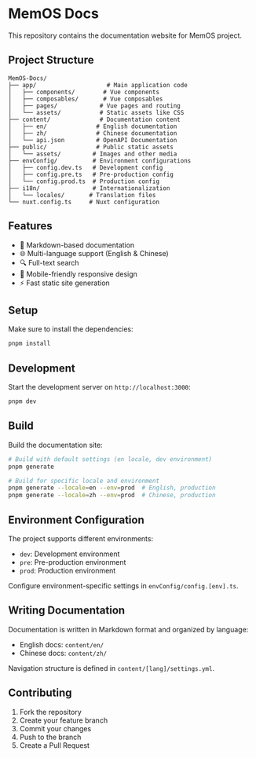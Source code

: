 # MemOS Docs 

This repository contains the documentation website for MemOS project.

## Project Structure

```
MemOS-Docs/
├── app/                    # Main application code
│   ├── components/        # Vue components
│   ├── composables/       # Vue composables
│   ├── pages/            # Vue pages and routing
│   └── assets/           # Static assets like CSS
├── content/              # Documentation content
│   ├── en/              # English documentation
│   ├── zh/              # Chinese documentation
│   └── api.json         # OpenAPI Documentation
├── public/              # Public static assets
│   └── assets/         # Images and other media
├── envConfig/          # Environment configurations
│   ├── config.dev.ts   # Development config
│   ├── config.pre.ts   # Pre-production config
│   └── config.prod.ts  # Production config
├── i18n/               # Internationalization
│   └── locales/       # Translation files
└── nuxt.config.ts     # Nuxt configuration
```

## Features

- 📝 Markdown-based documentation
- 🌐 Multi-language support (English & Chinese)
- 🔍 Full-text search
- 📱 Mobile-friendly responsive design
- ⚡️ Fast static site generation

## Setup

Make sure to install the dependencies:

```bash
pnpm install
```

## Development

Start the development server on `http://localhost:3000`:

```bash
pnpm dev
```

## Build

Build the documentation site:

```bash
# Build with default settings (en locale, dev environment)
pnpm generate

# Build for specific locale and environment
pnpm generate --locale=en --env=prod  # English, production
pnpm generate --locale=zh --env=prod  # Chinese, production
```

## Environment Configuration

The project supports different environments:

- `dev`: Development environment
- `pre`: Pre-production environment
- `prod`: Production environment

Configure environment-specific settings in `envConfig/config.[env].ts`.

## Writing Documentation

Documentation is written in Markdown format and organized by language:

- English docs: `content/en/`
- Chinese docs: `content/zh/`

Navigation structure is defined in `content/[lang]/settings.yml`.

## Contributing

1. Fork the repository
2. Create your feature branch
3. Commit your changes
4. Push to the branch
5. Create a Pull Request
